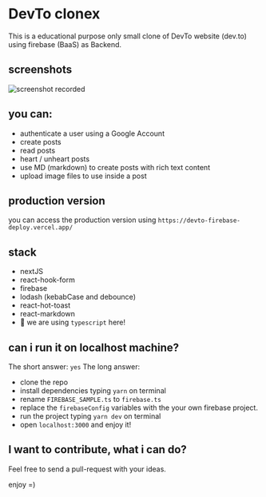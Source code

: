 # DevTo clonex
This is a educational purpose only small clone of DevTo website (dev.to) using firebase (BaaS) as Backend.

## screenshots
![screenshot recorded](https://github.com/lucianodiisouza/devto-firebase/blob/main/public/screen_record.gif?raw=true)

## you can: 
- authenticate a user using a Google Account
- create posts
- read posts
- heart / unheart posts
- use MD (markdown) to create posts with rich text content
- upload image files to use inside a post

## production version
you can access the production version using `https://devto-firebase-deploy.vercel.app/`

## stack
- nextJS
- react-hook-form
- firebase
- lodash (kebabCase and debounce)
- react-hot-toast
- react-markdown
- 👑 we are using `typescript` here!

## can i run it on localhost machine? 
The short answer: `yes`
The long answer: 
* clone the repo
* install dependencies typing `yarn` on terminal
* rename `FIREBASE_SAMPLE.ts` to `firebase.ts`
* replace the `firebaseConfig` variables with the your own firebase project.
* run the project typing `yarn dev` on terminal
* open `localhost:3000` and enjoy it!

## I want to contribute, what i can do?
Feel free to send a pull-request with your ideas.

enjoy =)
